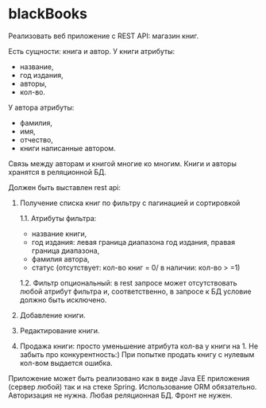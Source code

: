 # blackBooks
Реализовать веб приложение с REST API: магазин книг. 

Есть сущности: книга и автор. 
У книги атрибуты:  
  * название, 
  * год издания, 
  * авторы, 
  * кол-во.

У автора атрибуты: 
  * фамилия, 
  * имя,
  * отчество, 
  * книги написанные автором. 

Связь между авторам и книгой многие ко многим. 
Книги и авторы хранятся в реляционной БД. 

Должен быть выставлен rest api: 
1. Получение списка книг по фильтру с пагинацией и сортировкой

    1.1. Атрибуты фильтра:
     * название книги, 
     * год издания: левая граница диапазона год издания, правая граница диапазона,
     * фамилия автора,
     * статус (отсутствует: кол-во книг = 0/ в наличии: кол-во > =1)
    
    1.2. Фильтр опциональный: в rest запросе может отсутствовать любой атрибут фильтра и, соответственно, в запросе к БД условие должно быть исключено. 
   
2. Добавление книги. 
3. Редактирование книги. 
4. Продажа книги: просто уменьшение атрибута кол-ва у книги на 1.  Не забыть про конкурентность:)  При попытке продать книгу с нулевым кол-вом выдается ошибка. 

Приложение может быть реализовано как в виде Java EE  приложения (сервер любой) так и на стеке Spring. 
Использование ORM обязательно. 
Авторизация не нужна. 
Любая реляционная БД. 
Фронт не нужен.
